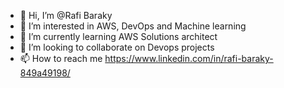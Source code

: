 - 👋 Hi, I’m @Rafi Baraky
- 👀 I’m interested in AWS, DevOps and Machine learning 
- 🌱 I’m currently learning AWS Solutions architect
- 💞️ I’m looking to collaborate on Devops projects
- 📫 How to reach me https://www.linkedin.com/in/rafi-baraky-849a49198/

